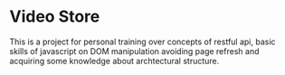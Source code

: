 # Video Store
This is a project for personal training over concepts of restful api, basic skills of javascript on DOM manipulation avoiding page refresh and acquiring some knowledge about archtectural structure.

